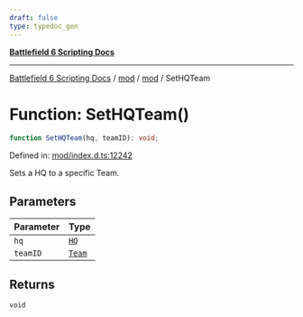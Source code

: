 ```yaml
---
draft: false
type: typedoc_gen
---
```


[**Battlefield 6 Scripting Docs**](../../../_index.md)

***

[Battlefield 6 Scripting Docs](../../../_index.md) / [mod](../../_index.md) / [mod](../_index.md) / SetHQTeam

# Function: SetHQTeam()

```ts
function SetHQTeam(hq, teamID): void;
```

Defined in: [mod/index.d.ts:12242](https://github.com/battlefield-portal-community/portal-docs/blob/6d87e21c5922a3efb03c634dbe98e5fe6e797672/generators/santiago/mod/index.d.ts#L12242)

Sets a HQ to a specific Team.

## Parameters

| Parameter | Type |
| ------ | ------ |
| `hq` | [`HQ`](../HQ/_index.md) |
| `teamID` | [`Team`](../Team/_index.md) |

## Returns

`void`
